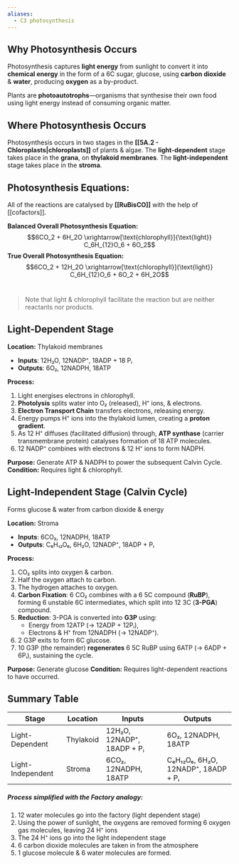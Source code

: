 ```yaml
---
aliases:
  - C3 photosynthesis
---
```

## Why Photosynthesis Occurs

Photosynthesis captures **light energy** from sunlight to convert it into **chemical energy** in the form of a 6C sugar, glucose, using **carbon dioxide** & **water**, producing **oxygen** as a by-product.

Plants are **photoautotrophs**—organisms that synthesise their own food using light energy instead of consuming organic matter.

## Where Photosynthesis Occurs

Photosynthesis occurs in two stages in the **[[5A.2 - Chloroplasts|chloroplasts]]** of plants & algae. The **light-dependent** stage takes place in the **grana**, on **thylakoid membranes**. The **light-independent** stage takes place in the **stroma**. 

## Photosynthesis Equations:

All of the reactions are catalysed by **[[RuBisCO]]** with the help of [[cofactors]]. 

**Balanced Overall Photosynthesis Equation:**$$6CO_2 + 6H_2O \xrightarrow[\text{chlorophyll}]{\text{light}} C_6H_{12}O_6 + 6O_2$$
**True Overall Photosynthesis Equation:**
$$6CO_2 + 12H_2O \xrightarrow[\text{chlorophyll}]{\text{light}} C_6H_{12}O_6 + 6O_2 + 6H_2O$$​​
> Note that light & chlorophyll facilitate the reaction but are neither reactants nor products.

## Light-Dependent Stage

**Location:** Thylakoid membranes
- **Inputs**: 12H₂O, 12NADP⁺, 18ADP + 18 Pᵢ
- **Outputs**: 6O₂, 12NADPH, 18ATP

**Process:**
1. Light energises electrons in chlorophyll.
2. **Photolysis** splits water into O₂ (released), H⁺ ions, & electrons.
3. **Electron Transport Chain** transfers electrons, releasing energy.
4. Energy pumps H⁺ ions into the thylakoid lumen, creating a **proton gradient**.
5. As 12 H⁺ diffuses (facilitated diffusion) through, **ATP synthase** (carrier transmembrane protein) catalyses formation of 18 ATP molecules.
6. 12 NADP⁺ combines with electrons & 12 H⁺ ions to form NADPH.

**Purpose:** Generate ATP & NADPH to power the subsequent Calvin Cycle.  
**Condition:** Requires light & chlorophyll.

## Light-Independent Stage (Calvin Cycle)

Forms glucose & water from carbon dioxide & energy

**Location:** Stroma
- **Inputs**: 6CO₂, 12NADPH, 18ATP
- **Outputs**: C₆H₁₂O₆, 6H₂O, 12NADP⁺, 18ADP + Pᵢ

**Process:**
1. CO₂ splits into oxygen & carbon.
2. Half the oxygen attach to carbon.
3. The hydrogen attaches to oxygen.
4. **Carbon Fixation**: 6 CO₂ combines with a 6 5C compound (**RuBP**), forming 6 unstable 6C intermediates, which split into 12 3C (**3-PGA**) compound.
5. **Reduction**: 3-PGA is converted into **G3P** using:
    - Energy from 12ATP (→ 12ADP + 12Pᵢ),
    - Electrons & H⁺ from 12NADPH (→ 12NADP⁺).    
6. 2 G3P exits to form 6C glucose.
7. 10 G3P (the remainder) **regenerates** 6 5C RuBP using 6ATP (→ 6ADP + 6Pᵢ), sustaining the cycle.

**Purpose:** Generate glucose 
**Condition:** Requires light-dependent reactions to have occurred.
## Summary Table

| Stage             | Location  | Inputs                     | Outputs                            |
| ----------------- | --------- | -------------------------- | ---------------------------------- |
| Light-Dependent   | Thylakoid | 12H₂O, 12NADP⁺, 18ADP + Pᵢ | 6O₂, 12NADPH, 18ATP                |
| Light-Independent | Stroma    | 6CO₂, 12NADPH, 18ATP       | C₆H₁₂O₆, 6H₂O, 12NADP⁺, 18ADP + Pᵢ |
##### Process simplified with the Factory analogy:

1. 12 water molecules go into the factory (light dependent stage)
2. Using the power of sunlight, the oxygens are removed forming 6 oxygen gas molecules, leaving 24 H⁺ ions
3. The 24 H⁺ ions go into the light independent stage
4. 6 carbon dioxide molecules are taken in from the atmosphere
5. 1 glucose molecule & 6 water molecules are formed.